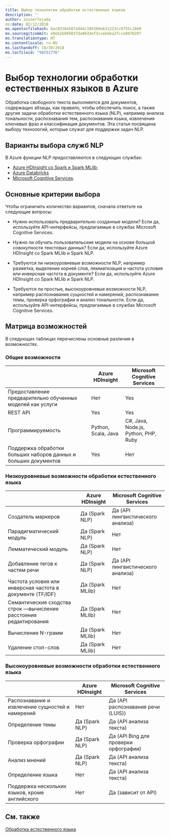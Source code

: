 ```yaml
---
title: Выбор технологии обработки естественных языков
description: ''
author: zoinerTejada
ms:date: 02/12/2018
ms.openlocfilehash: bac0318a587a944c104360eb31223cc8755c1860
ms.sourcegitcommit: e9eb2b895037da0633ef3ccebdea2fcce047620f
ms.translationtype: HT
ms.contentlocale: ru-RU
ms.lasthandoff: 10/30/2018
ms.locfileid: "50251776"
---
```

# <a name="choosing-a-natural-language-processing-technology-in-azure"></a>Выбор технологии обработки естественных языков в Azure

Обработка свободного текста выполняется для документов, содержащих абзацы, как правило, чтобы обеспечить поиск, а также другие задачи обработки естественного языка (NLP), например анализа тональности, распознавания тем, распознавания языка, извлечения ключевых фраз и классификация документов. Эта статья посвящена выбору технологий, которые служат для поддержки задач NLP.

## <a name="what-are-your-options-when-choosing-an-nlp-service"></a>Варианты выбора служб NLP

В Azure функции NLP предоставляются в следующих службах:

- [Azure HDInsight со Spark и Spark MLlib](/azure/hdinsight/spark/apache-spark-overview);
- [Azure Databricks](/azure/azure-databricks/what-is-azure-databricks)
- [Microsoft Cognitive Services](/azure/cognitive-services/welcome).

## <a name="key-selection-criteria"></a>Основные критерии выбора

Чтобы ограничить количество вариантов, сначала ответьте на следующие вопросы:

- Нужно использовать предварительно созданные модели? Если да, используйте API-интерфейсы, предлагаемые в службах Microsoft Cognitive Services.

- Нужно ли обучать пользовательские модели на основе большой совокупности текстовых данных? Если да, используйте Azure HDInsight со Spark MLlib и Spark NLP.

- Требуются ли низкоуровневые возможности NLP, например разметка, выделение корней слов, лемматизация и частота условия или инверсная частота в документе? Если да, используйте Azure HDInsight со Spark MLlib и Spark NLP.

- Требуются ли простые, высокоуровневые возможности NLP, например распознавание сущностей и намерений, распознавание темы, проверка орфографии и анализ тональности. Если да, используйте API-интерфейсы, предлагаемые в службах Microsoft Cognitive Services.

## <a name="capability-matrix"></a>Матрица возможностей

В следующих таблицах перечислены основные различия в возможностях.  

### <a name="general-capabilities"></a>Общие возможности

| | Azure HDInsight | Microsoft Cognitive Services |
| --- | --- | --- |
| Предоставление предварительно обученных моделей как услуги | Нет  | Yes |
| REST API | Yes | Yes |
| Программируемость | Python, Scala, Java | C#, Java, Node.js, Python, PHP, Ruby |
| Поддержка обработки больших наборов данных и больших документов | Yes | Нет  |

### <a name="low-level-natural-language-processing-capabilities"></a>Низкоуровневые возможности обработки естественного языка

| | Azure HDInsight | Microsoft Cognitive Services |  
| --- | --- | --- | 
| Создатель маркеров | Да (Spark NLP) | Да (API лингвистического анализа) |
| Парадигматический модуль | Да (Spark NLP) | Нет  |
| Лемматический модуль | Да (Spark NLP) | Нет  |
| Добавление тегов к частям речи | Да (Spark NLP) | Да (API лингвистического анализа) |
| Частота условия или инверсная частота в документе (TF/IDF) | Да (Spark MLlib) | Нет  |
| Семантические сходства строк &mdash;вычисление расстояния редактирования | Да (Spark MLlib) | Нет  |
| Вычисление N-грамм | Да (Spark MLlib) | Нет  |
| Удаление стоп-слов | Да (Spark MLlib) | Нет  |

### <a name="high-level-natural-language-processing-capabilities"></a>Высокоуровневые возможности обработки естественного языка

| | Azure HDInsight | Microsoft Cognitive Services |
| --- | --- | --- | 
| Распознавание и извлечение сущностей и намерений | Нет  | Да (API распознавания речи (LUIS)) |    
| Определение темы | Да (Spark NLP) | Да (API анализа текста) |
| Проверка орфографии | Да (Spark NLP) | Да (API Bing для проверки орфографии) |
| Анализ мнений | Да (Spark NLP) | Да (API анализа текста) |
| Определение языка | Нет  | Да (API анализа текста) |
| Поддержка нескольких языков, кроме английского | Нет  | Да (зависит от API) |

## <a name="see-also"></a>См. также

[Обработка естественного языка](../scenarios/natural-language-processing.md)
